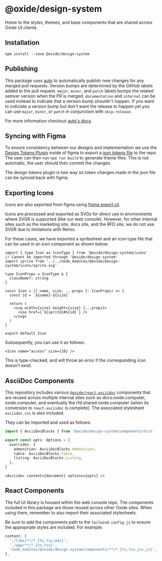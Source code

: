 # @oxide/design-system

Home to the styles, themes, and base components that are shared across Oxide UI clients.

## Installation

```
npm install --save @oxide/design-system
```

## Publishing

This package uses [auto](https://github.com/intuit/auto/) to automatically publish new
changes for any merged pull requests. Version bumps are determined by the GitHub labels
added to the pull request. `major`, `minor`, and `patch` labels bumps the related semver
version when the PR is merged. `documentation` and `internal` can be used instead to
indicate that a version bump shouldn't happen. If you want to indiciate a version bump but
don't want the release to happen yet you can use `major`, `minor`, or `patch` in conjunction
with `skip-release`.

For more information checkout [auto's docs](https://intuit.github.io/auto/docs).

## Syncing with Figma

To ensure consistency between our designs and implementation we use the
[Design Tokens Plugin](https://www.figma.com/community/plugin/888356646278934516/Design-Tokens)
inside of figma to export a [json tokens file](styles/src/tokens.json) to the repo. The user can then run `npm run build` to generate theme files. This is not automatic, the user should then commit the changes.

The design tokens plugin is two way so token changes made in the json file can be synced
back with figma.

## Exporting Icons

Icons are also exported from figma using
[figma export cli](https://figma-export.marcomontalbano.com/).

Icons are processed and exported as SVGs for direct use in environments where SVGR is
supported (like our web console). However, for other internal sites such as the marketing
site, docs site, and the RFD site, we do not use SVGR due to limitations with Remix.

For these cases, we have exported a spritesheet and an icon type file that can be used in an
icon component as shown below:

```tsx
import { type Icon as IconType } from '@oxide/design-system/icons'
// Cannot be imported through '@oxide/design-system'
import sprite from '../../node_modules/@oxide/design-system/icons/sprite.svg'

type IconProps = IconType & {
  className?: string
}

const Icon = ({ name, size, ...props }: IconProps) => {
  const id = `${name}-${size}`

  return (
    <svg width={size} height={size} {...props}>
      <use href={`${sprite}#${id}`} />
    </svg>
  )
}

export default Icon
```

Subsequently, you can use it as follows:

```tsx
<Icon name="access" size={16} />
```

This is type-checked, and will throw an error if the corresponding icon doesn't exist.

## AsciiDoc Components

This repository includes various
[`@oxide/react-asciidoc`](https://github.com/oxidecomputer/react-asciidoc) components that
are reused across multiple internal sites such as docs.oxide.computer, oxide.computer, and
eventually the rfd.shared.oxide.computer (when its conversion to `react-asciidoc` is
complete). The associated stylesheet `asciidoc.css` is also included.

They can be imported and used as follows:

```ts
import { AsciiDocBlocks } from '@oxide/design-system/components/dist'

export const opts: Options = {
  overrides: {
    admonition: AsciiDocBlocks.Admonition,
    table: AsciiDocBlocks.Table,
    listing: AsciiDocBlocks.Listing,
  },
}
```

```tsx
<Asciidoc content={document} options={opts} />
```

## React Components

The full UI library is housed within the web console repo. The components included in this
package are those reused across other Oxide sites. When using them, remember to also import
their associated stylesheets.

Be sure to add the components path to the `tailwind.config.js` to ensure the appropriate
styles are included. For example:

```ts
content: [
  './libs/**/*.{ts,tsx,mdx}',
  './app/**/*.{ts,tsx}',
  'node_modules/@oxide/design-system/components/**/*.{ts,tsx,jsx,js}',
],
```

